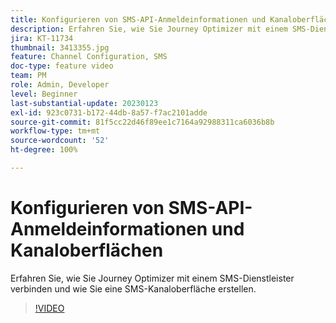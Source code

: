 ```yaml
---
title: Konfigurieren von SMS-API-Anmeldeinformationen und Kanaloberflächen
description: Erfahren Sie, wie Sie Journey Optimizer mit einem SMS-Dienstleister verbinden und wie Sie eine SMS-Kanaloberfläche erstellen.
jira: KT-11734
thumbnail: 3413355.jpg
feature: Channel Configuration, SMS
doc-type: feature video
team: PM
role: Admin, Developer
level: Beginner
last-substantial-update: 20230123
exl-id: 923c0731-b172-44db-8a57-f7ac2101adde
source-git-commit: 81f5cc22d46f89ee1c7164a92988311ca6036b8b
workflow-type: tm+mt
source-wordcount: '52'
ht-degree: 100%

---
```


# Konfigurieren von SMS-API-Anmeldeinformationen und Kanaloberflächen

Erfahren Sie, wie Sie Journey Optimizer mit einem SMS-Dienstleister verbinden und wie Sie eine SMS-Kanaloberfläche erstellen.

>[!VIDEO](https://video.tv.adobe.com/v/3413355?quality=12&learn=on)
